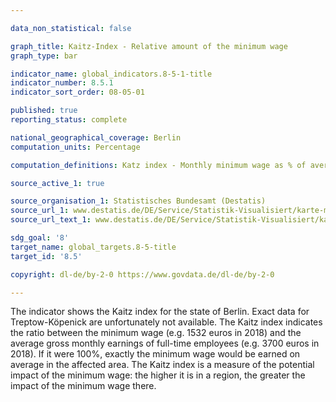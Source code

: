 ```yaml
---

data_non_statistical: false

graph_title: Kaitz-Index - Relative amount of the minimum wage
graph_type: bar

indicator_name: global_indicators.8-5-1-title
indicator_number: 8.5.1
indicator_sort_order: 08-05-01

published: true
reporting_status: complete

national_geographical_coverage: Berlin
computation_units: Percentage

computation_definitions: Katz index - Monthly minimum wage as % of average earnings of full-time employees

source_active_1: true

source_organisation_1: Statistisches Bundesamt (Destatis)
source_url_1: www.destatis.de/DE/Service/Statistik-Visualisiert/karte-mindestloehne.de
source_url_text_1: www.destatis.de/DE/Service/Statistik-Visualisiert/karte-mindestloehne.de

sdg_goal: '8'
target_name: global_targets.8-5-title
target_id: '8.5'

copyright: dl-de/by-2-0 https://www.govdata.de/dl-de/by-2-0

---
```


The indicator shows the Kaitz index for the state of Berlin. Exact data for Treptow-Köpenick are unfortunately not available. The Kaitz index indicates the ratio between the minimum wage (e.g. 1532 euros in 2018) and the average gross monthly earnings of full-time employees (e.g. 3700 euros in 2018). If it were 100%, exactly the minimum wage would be earned on average in the affected area. The Kaitz index is a measure of the potential impact of the minimum wage: the higher it is in a region, the greater the impact of the minimum wage there. 
